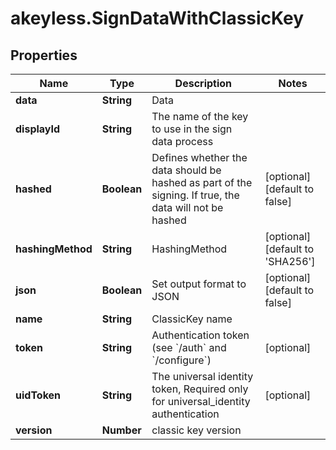 # akeyless.SignDataWithClassicKey

## Properties

Name | Type | Description | Notes
------------ | ------------- | ------------- | -------------
**data** | **String** | Data | 
**displayId** | **String** | The name of the key to use in the sign data process | 
**hashed** | **Boolean** | Defines whether the data should be hashed as part of the signing. If true, the data will not be hashed | [optional] [default to false]
**hashingMethod** | **String** | HashingMethod | [optional] [default to &#39;SHA256&#39;]
**json** | **Boolean** | Set output format to JSON | [optional] [default to false]
**name** | **String** | ClassicKey name | 
**token** | **String** | Authentication token (see &#x60;/auth&#x60; and &#x60;/configure&#x60;) | [optional] 
**uidToken** | **String** | The universal identity token, Required only for universal_identity authentication | [optional] 
**version** | **Number** | classic key version | 



